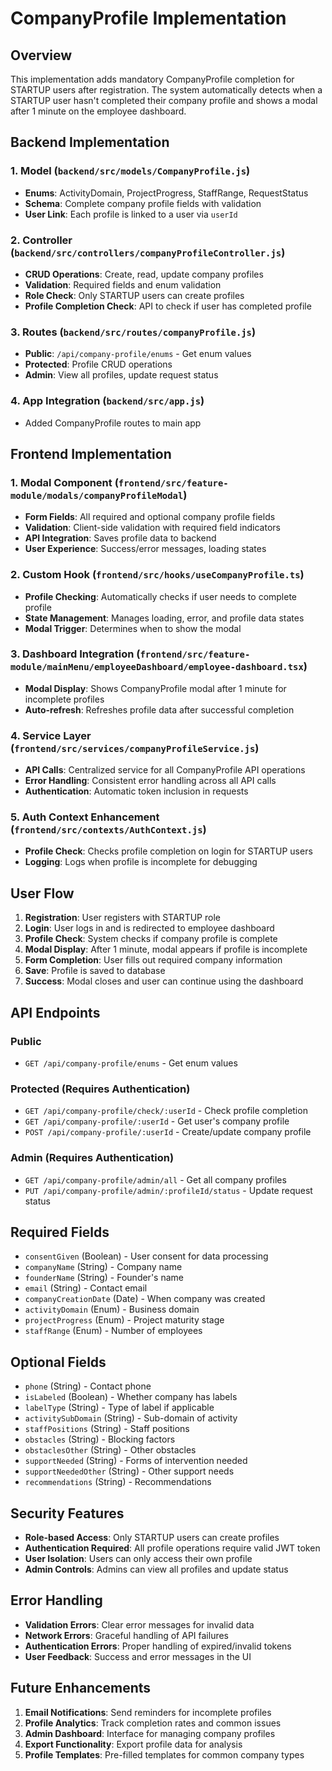 # CompanyProfile Implementation

## Overview
This implementation adds mandatory CompanyProfile completion for STARTUP users after registration. The system automatically detects when a STARTUP user hasn't completed their company profile and shows a modal after 1 minute on the employee dashboard.

## Backend Implementation

### 1. Model (`backend/src/models/CompanyProfile.js`)
- **Enums**: ActivityDomain, ProjectProgress, StaffRange, RequestStatus
- **Schema**: Complete company profile fields with validation
- **User Link**: Each profile is linked to a user via `userId`

### 2. Controller (`backend/src/controllers/companyProfileController.js`)
- **CRUD Operations**: Create, read, update company profiles
- **Validation**: Required fields and enum validation
- **Role Check**: Only STARTUP users can create profiles
- **Profile Completion Check**: API to check if user has completed profile

### 3. Routes (`backend/src/routes/companyProfile.js`)
- **Public**: `/api/company-profile/enums` - Get enum values
- **Protected**: Profile CRUD operations
- **Admin**: View all profiles, update request status

### 4. App Integration (`backend/src/app.js`)
- Added CompanyProfile routes to main app

## Frontend Implementation

### 1. Modal Component (`frontend/src/feature-module/modals/companyProfileModal`)
- **Form Fields**: All required and optional company profile fields
- **Validation**: Client-side validation with required field indicators
- **API Integration**: Saves profile data to backend
- **User Experience**: Success/error messages, loading states

### 2. Custom Hook (`frontend/src/hooks/useCompanyProfile.ts`)
- **Profile Checking**: Automatically checks if user needs to complete profile
- **State Management**: Manages loading, error, and profile data states
- **Modal Trigger**: Determines when to show the modal

### 3. Dashboard Integration (`frontend/src/feature-module/mainMenu/employeeDashboard/employee-dashboard.tsx`)
- **Modal Display**: Shows CompanyProfile modal after 1 minute for incomplete profiles
- **Auto-refresh**: Refreshes profile data after successful completion

### 4. Service Layer (`frontend/src/services/companyProfileService.js`)
- **API Calls**: Centralized service for all CompanyProfile API operations
- **Error Handling**: Consistent error handling across all API calls
- **Authentication**: Automatic token inclusion in requests

### 5. Auth Context Enhancement (`frontend/src/contexts/AuthContext.js`)
- **Profile Check**: Checks profile completion on login for STARTUP users
- **Logging**: Logs when profile is incomplete for debugging

## User Flow

1. **Registration**: User registers with STARTUP role
2. **Login**: User logs in and is redirected to employee dashboard
3. **Profile Check**: System checks if company profile is complete
4. **Modal Display**: After 1 minute, modal appears if profile is incomplete
5. **Form Completion**: User fills out required company information
6. **Save**: Profile is saved to database
7. **Success**: Modal closes and user can continue using the dashboard

## API Endpoints

### Public
- `GET /api/company-profile/enums` - Get enum values

### Protected (Requires Authentication)
- `GET /api/company-profile/check/:userId` - Check profile completion
- `GET /api/company-profile/:userId` - Get user's company profile
- `POST /api/company-profile/:userId` - Create/update company profile

### Admin (Requires Authentication)
- `GET /api/company-profile/admin/all` - Get all company profiles
- `PUT /api/company-profile/admin/:profileId/status` - Update request status

## Required Fields

- `consentGiven` (Boolean) - User consent for data processing
- `companyName` (String) - Company name
- `founderName` (String) - Founder's name
- `email` (String) - Contact email
- `companyCreationDate` (Date) - When company was created
- `activityDomain` (Enum) - Business domain
- `projectProgress` (Enum) - Project maturity stage
- `staffRange` (Enum) - Number of employees

## Optional Fields

- `phone` (String) - Contact phone
- `isLabeled` (Boolean) - Whether company has labels
- `labelType` (String) - Type of label if applicable
- `activitySubDomain` (String) - Sub-domain of activity
- `staffPositions` (String) - Staff positions
- `obstacles` (String) - Blocking factors
- `obstaclesOther` (String) - Other obstacles
- `supportNeeded` (String) - Forms of intervention needed
- `supportNeededOther` (String) - Other support needs
- `recommendations` (String) - Recommendations

## Security Features

- **Role-based Access**: Only STARTUP users can create profiles
- **Authentication Required**: All profile operations require valid JWT token
- **User Isolation**: Users can only access their own profile
- **Admin Controls**: Admins can view all profiles and update status

## Error Handling

- **Validation Errors**: Clear error messages for invalid data
- **Network Errors**: Graceful handling of API failures
- **Authentication Errors**: Proper handling of expired/invalid tokens
- **User Feedback**: Success and error messages in the UI

## Future Enhancements

1. **Email Notifications**: Send reminders for incomplete profiles
2. **Profile Analytics**: Track completion rates and common issues
3. **Admin Dashboard**: Interface for managing company profiles
4. **Export Functionality**: Export profile data for analysis
5. **Profile Templates**: Pre-filled templates for common company types 